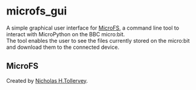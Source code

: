 # microfs_gui
A simple graphical user interface for [MicroFS](https://github.com/ntoll/microfs), a command line tool to interact with MicroPython on the BBC micro:bit.<br>
The tool enables the user to see the files currently stored on the micro:bit and download them to the connected device.<br>
## MicroFS
Created by [Nicholas H.Tollervey](https://github.com/ntoll).

